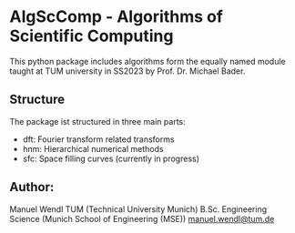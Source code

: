 # AlgScComp - Algorithms of Scientific Computing

This python package includes algorithms form the equally named module taught at TUM university in SS2023 by Prof. Dr. Michael Bader. 

## Structure 
The package ist structured in three main parts:
- dft: Fourier transform related transforms
- hnm: Hierarchical numerical methods
- sfc: Space filling curves (currently in progress)

## Author:
Manuel Wendl 
TUM (Technical University Munich) 
B.Sc. Engineering Science (Munich School of Engineering (MSE))
manuel.wendl@tum.de